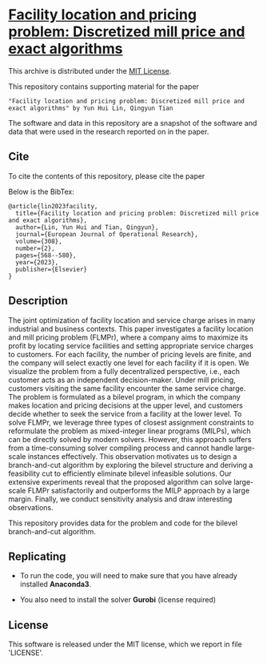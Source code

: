# [Facility location and pricing problem: Discretized mill price and exact algorithms](https://doi.org/10.1016/j.ejor.2022.11.052)


This archive is distributed under the [MIT License](LICENSE).

This repository contains supporting material for the paper 
 
    "Facility location and pricing problem: Discretized mill price and exact algorithms" by Yun Hui Lin, Qingyun Tian

The software and data in this repository are a snapshot of the software and data that were used in the research reported on in the paper.


## Cite

To cite the contents of this repository, please cite the paper

Below is the BibTex:

```
@article{lin2023facility,
  title={Facility location and pricing problem: Discretized mill price and exact algorithms},
  author={Lin, Yun Hui and Tian, Qingyun},
  journal={European Journal of Operational Research},
  volume={308},
  number={2},
  pages={568--580},
  year={2023},
  publisher={Elsevier}
}
```


## Description
The joint optimization of facility location and service charge arises in many industrial and business contexts. This paper investigates a facility location and mill pricing problem (FLMPr), where a company aims to maximize its profit by locating service facilities and setting appropriate service charges to customers. For each facility, the number of pricing levels are finite, and the company will select exactly one level for each facility if it is open. We visualize the problem from a fully decentralized perspective, i.e., each customer acts as an independent decision-maker. Under mill pricing, customers visiting the same facility encounter the same service charge. The problem is formulated as a bilevel program, in which the company makes location and pricing decisions at the upper level, and customers decide whether to seek the service from a facility at the lower level. To solve FLMPr, we leverage three types of closest assignment constraints to reformulate the problem as mixed-integer linear programs (MILPs), which can be directly solved by modern solvers. However, this approach suffers from a time-consuming solver compiling process and cannot handle large-scale instances effectively. This observation motivates us to design a branch-and-cut algorithm by exploring the bilevel structure and deriving a feasibility cut to efficiently eliminate bilevel infeasible solutions. Our extensive experiments reveal that the proposed algorithm can solve large-scale FLMPr satisfactorily and outperforms the MILP approach by a large margin. Finally, we conduct sensitivity analysis and draw interesting observations.

This repository provides data for the problem and code for the bilevel branch-and-cut algorithm.

## Replicating

- To run the code, you will need to make sure that you have already installed **Anaconda3**.

- You also need to install the solver **Gurobi** (license required)

## License

This software is released under the MIT license, which we report in file 'LICENSE'.
